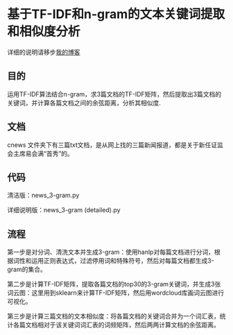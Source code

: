# 基于TF-IDF和n-gram的文本关键词提取和相似度分析

详细的说明请移步[我的博客](https://www.cnblogs.com/Luv-GEM/p/10555843.html)

## **目的**

运用TF-IDF算法结合n-gram，求3篇文档的TF-IDF矩阵，然后提取出3篇文档的关键词，并计算各篇文档之间的余弦距离，分析其相似度.

## **文档**

cnews 文件夹下有三篇txt文档，是从网上找的三篇新闻报道，都是关于新任证监会主席易会满“首秀”的。

## **代码**

清洁版：news_3-gram.py  

详细说明版：news_3-gram (detailed).py

## **流程**

第一步是对分词、清洗文本并生成3-gram：使用hanlp对每篇文档进行分词，根据词性和运用正则表达式，过滤停用词和特殊符号，然后对每篇文档都生成3-gram的集合。

第二步是计算TF-IDF矩阵，提取各篇文档的top30的3-gram关键词，并生成3张词云图：这里用到sklearn来计算TF-IDF矩阵，然后用wordcloud库画词云图进行可视化。

第三步是计算三篇文档的文本相似度：将各篇文档的关键词合并为一个词汇表，统计各篇文档相对于该关键词词汇表的词频矩阵，然后两两计算文档的余弦距离。
